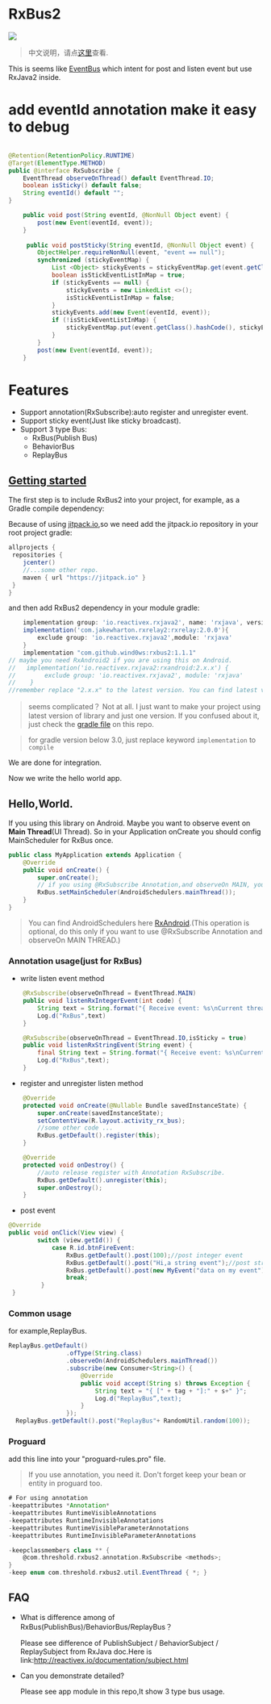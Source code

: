 # RxBus2
[![](https://jitpack.io/v/wind0ws/rxbus2.svg)](https://jitpack.io/#wind0ws/rxbus2)

>中文说明，请点[这里](http://www.jianshu.com/p/7f4a709d2be5)查看.

This is seems like [EventBus](https://github.com/greenrobot/EventBus) which intent for post and listen event but use RxJava2 inside.
# add eventId annotation make it easy to debug
```java

@Retention(RetentionPolicy.RUNTIME)
@Target(ElementType.METHOD)
public @interface RxSubscribe {
    EventThread observeOnThread() default EventThread.IO;
    boolean isSticky() default false;
    String eventId() default "";
}

    public void post(String eventId, @NonNull Object event) {
        post(new Event(eventId, event));
    }
    
     public void postSticky(String eventId, @NonNull Object event) {
        ObjectHelper.requireNonNull(event, "event == null");
        synchronized (stickyEventMap) {
            List <Object> stickyEvents = stickyEventMap.get(event.getClass().hashCode());
            boolean isStickEventListInMap = true;
            if (stickyEvents == null) {
                stickyEvents = new LinkedList <>();
                isStickEventListInMap = false;
            }
            stickyEvents.add(new Event(eventId, event));
            if (!isStickEventListInMap) {
                stickyEventMap.put(event.getClass().hashCode(), stickyEvents);
            }
        }
        post(new Event(eventId, event));
    }
```


# Features

* Support annotation(RxSubscribe):auto register and unregister event.
* Support sticky event(Just like sticky broadcast).
* Support 3 type Bus:
	* RxBus(Publish Bus)
	* BehaviorBus
	* ReplayBus

## [Getting started](https://jitpack.io/#wind0ws/rxbus2)
The first step is to include RxBus2 into your project, for example, as a Gradle compile dependency:

Because of using [jitpack.io](https://jitpack.io/),so we need add the jitpack.io repository in your root project gradle:

```groovy
allprojects {
 repositories {
    jcenter()
    //...some other repo.
    maven { url "https://jitpack.io" }
 }
}
```
and then add RxBus2 dependency in your module gradle:

```groovy
    implementation group: 'io.reactivex.rxjava2', name: 'rxjava', version: '2.x.x'
    implementation('com.jakewharton.rxrelay2:rxrelay:2.0.0'){
        exclude group: 'io.reactivex.rxjava2',module: 'rxjava'
    }
    implementation "com.github.wind0ws:rxbus2:1.1.1"
// maybe you need RxAndroid2 if you are using this on Android.
//   implementation('io.reactivex.rxjava2:rxandroid:2.x.x') {
//        exclude group: 'io.reactivex.rxjava2', module: 'rxjava'
//    }
//remember replace "2.x.x" to the latest version. You can find latest version of RxBus2 on [release page](https://github.com/wind0ws/rxbus2/releases)
```
> seems complicated？
> Not at all. I just want to make your project using latest version of library and just one version. If you confused about it, just check the [gradle file](https://github.com/wind0ws/rxbus2/blob/master/app/build.gradle) on this repo.

> for gradle version below 3.0, just replace keyword ```implementation``` to ```compile```

We are done for integration.

Now we write the hello world app.

## Hello,World.
If you using this library on Android. Maybe you want to observe event on **Main Thread**(UI Thread).
So in your Application onCreate you should config MainScheduler for RxBus once.

```java
public class MyApplication extends Application {
    @Override
    public void onCreate() {
        super.onCreate();
        // if you using @RxSubscribe Annotation,and observeOn MAIN, you should config this.
        RxBus.setMainScheduler(AndroidSchedulers.mainThread());
    }
}
```
> You can find AndroidSchedulers here [RxAndroid](https://github.com/ReactiveX/RxAndroid).(This operation is optional, do this only if you want to use @RxSubscribe Annotation and observeOn MAIN THREAD.)
### Annotation usage(just for RxBus)
* write listen event method

```java
    @RxSubscribe(observeOnThread = EventThread.MAIN)
    public void listenRxIntegerEvent(int code) {
        String text = String.format("{ Receive event: %s\nCurrent thread: %s }", code, Thread.currentThread().getId());
        Log.d("RxBus",text)
    }
```
```java
    @RxSubscribe(observeOnThread = EventThread.IO,isSticky = true)
    public void listenRxStringEvent(String event) {
        final String text = String.format("{ Receive event: %s\nCurrent thread: %s }", event, Thread.currentThread().getId());
        Log.d("RxBus",text);
    }
```

* register and unregister listen method

```java
    @Override
    protected void onCreate(@Nullable Bundle savedInstanceState) {
        super.onCreate(savedInstanceState);
        setContentView(R.layout.activity_rx_bus);
	    //some other code ...
        RxBus.getDefault().register(this);
    }

    @Override
    protected void onDestroy() {
        //auto release register with Annotation RxSubscribe.
        RxBus.getDefault().unregister(this);
        super.onDestroy();
    }
```

* post event

```java
@Override
public void onClick(View view) {
        switch (view.getId()) {
            case R.id.btnFireEvent:
                RxBus.getDefault().post(100);//post integer event
                RxBus.getDefault().post("Hi,a string event");//post string event
		        RxBus.getDefault().post(new MyEvent("data on my event"));//post my event.
                break;
         }
 }

```
### Common usage

for example,ReplayBus.

```java
ReplayBus.getDefault()
                .ofType(String.class)
                .observeOn(AndroidSchedulers.mainThread())
                .subscribe(new Consumer<String>() {
                    @Override
                    public void accept(String s) throws Exception {
                        String text = "{ [" + tag + "]:" + s+" }";
                        Log.d("ReplayBus”,text);
                    }
                });
  ReplayBus.getDefault().post("ReplayBus"+ RandomUtil.random(100));
```

### Proguard
add this line into your "proguard-rules.pro" file.
>If you use annotation, you need it. Don't forget keep your bean or entity in proguard too.

```groovy
# For using annotation
-keepattributes *Annotation*
-keepattributes RuntimeVisibleAnnotations
-keepattributes RuntimeInvisibleAnnotations
-keepattributes RuntimeVisibleParameterAnnotations
-keepattributes RuntimeInvisibleParameterAnnotations

-keepclassmembers class ** {
    @com.threshold.rxbus2.annotation.RxSubscribe <methods>;
}
-keep enum com.threshold.rxbus2.util.EventThread { *; }
```

## FAQ
* What is difference among of RxBus(PublishBus)/BehaviorBus/ReplayBus？

	Please see difference of PublishSubject / BehaviorSubject / ReplaySubject from RxJava doc.Here is link:<http://reactivex.io/documentation/subject.html>

* Can you demonstrate detailed?

	Please see app module in this repo,It show 3 type bus usage.
